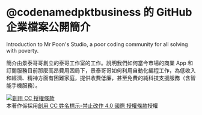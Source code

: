 # @codenamedpktbusiness 的 GitHub 企業檔案公開簡介

Introduction to Mr Poon's Studio, a poor coding community for all solving with poverty.

簡介由景泰哥哥創立的泰哥工作室的工作。說明我們如何當今市場的商業 App 和訂閱服務目前那麼高昂費用困局下，景泰哥哥如何利用自動化編程工作，為低收入和經濟、精神方面有困難家庭，提供收費低廉，甚至免費的純科技支援服務（含智能手機服務）。

<a rel="license" href="http://creativecommons.org/licenses/by-nd/4.0/"><img alt="創用 CC 授權條款" style="border-width:0" src="https://i.creativecommons.org/l/by-nd/4.0/88x31.png" /></a><br />本著作係採用<a rel="license" href="http://creativecommons.org/licenses/by-nd/4.0/">創用 CC 姓名標示-禁止改作 4.0 國際 授權條款</a>授權
